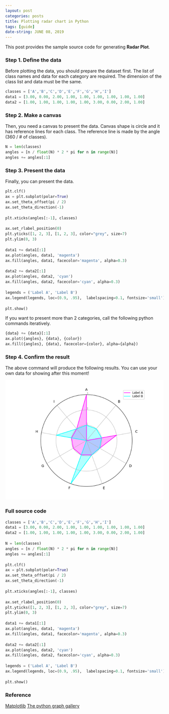 ```yaml
---
layout: post
categories: posts
title: Plotting radar chart in Python
tags: [guide]
date-string: JUNE 08, 2019
---
```


This post provides the sample source code for generating <strong>Radar Plot</strong>.

### Step 1. Define the data

Before plotting the data, you should prepare the dataset first.
The list of class names and data for each category are required.
The dimension of the class list and data must be the same.

``` python
classes = ['A','B','C','D','E','F','G','H','I']
data1 = [3.00, 0.00, 2.00, 1.00, 1.00, 1.00, 1.00, 1.00, 1.00]
data2 = [1.00, 1.00, 1.00, 1.00, 1.00, 3.00, 0.00, 2.00, 1.00]
```

### Step 2. Make a canvas

Then, you need a canvas to present the data.
Canvas shape is circle and it has reference lines for each class.
The reference line is made by the angle (360 / # of classes).

``` python
N = len(classes)
angles = [n / float(N) * 2 * pi for n in range(N)]
angles += angles[:1]
```

### Step 3. Present the data

Finally, you can present the data.

``` python
plt.clf()
ax = plt.subplot(polar=True)
ax.set_theta_offset(pi / 2)
ax.set_theta_direction(-1)

plt.xticks(angles[:-1], classes)

ax.set_rlabel_position(0)
plt.yticks([1, 2, 3], [1, 2, 3], color="grey", size=7)
plt.ylim(0, 3)

data1 += data1[:1]
ax.plot(angles, data1, 'magenta')
ax.fill(angles, data1, facecolor='magenta', alpha=0.3)

data2 += data2[:1]
ax.plot(angles, data2, 'cyan')
ax.fill(angles, data2, facecolor='cyan', alpha=0.3)

legends = ('Label A', 'Label B')
ax.legend(legends, loc=(0.9, .95),  labelspacing=0.1, fontsize='small')

plt.show()
```

If you want to present more than 2 categories, call the following python commands iteratively.

``` python
{data} += {data}[:1]
ax.plot({angles}, {data}, {color})
ax.fill({angles}, {data}, facecolor={color}, alpha={alpha})
```

### Step 4. Confirm the result

The above command will produce the following results.
You can use your own data for showing after this moment!

<center>
    <div>
        <img src="/images/2019-06-08/sample.png">
    </div>
</center>

### Full source code

``` python
classes = ['A','B','C','D','E','F','G','H','I']
data1 = [3.00, 0.00, 2.00, 1.00, 1.00, 1.00, 1.00, 1.00, 1.00]
data2 = [1.00, 1.00, 1.00, 1.00, 1.00, 3.00, 0.00, 2.00, 1.00]

N = len(classes)
angles = [n / float(N) * 2 * pi for n in range(N)]
angles += angles[:1]

plt.clf()
ax = plt.subplot(polar=True)
ax.set_theta_offset(pi / 2)
ax.set_theta_direction(-1)

plt.xticks(angles[:-1], classes)

ax.set_rlabel_position(0)
plt.yticks([1, 2, 3], [1, 2, 3], color="grey", size=7)
plt.ylim(0, 3)

data1 += data1[:1]
ax.plot(angles, data1, 'magenta')
ax.fill(angles, data1, facecolor='magenta', alpha=0.3)

data2 += data2[:1]
ax.plot(angles, data2, 'cyan')
ax.fill(angles, data2, facecolor='cyan', alpha=0.3)

legends = ('Label A', 'Label B')
ax.legend(legends, loc=(0.9, .95),  labelspacing=0.1, fontsize='small')

plt.show()
```

### Reference
<a href="https://matplotlib.org/gallery/api/radar_chart.html">Matplotlib</a>
<a href="https://python-graph-gallery.com/391-radar-chart-with-several-individuals/">The python graph gallery</a>
